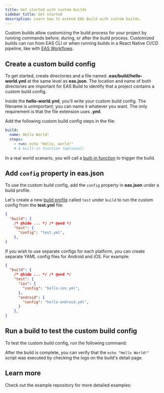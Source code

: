 ```yaml
---
title: Get started with custom builds
sidebar_title: Get started
description: Learn how to extend EAS Build with custom builds.
---
```


Custom builds allow customizing the build process for your project by running commands before, during, or after the build process. Customized builds can run from EAS CLI or when running builds in a React Native CI/CD pipeline, like with [EAS Workflows](/eas/workflows/get-started/).

## Create a custom build config

To get started, create directories and a file named **.eas/build/hello-world.yml** at the same level as **eas.json**. The location and name of both directories are important for EAS Build to identify that a project contains a custom build config.

Inside the **hello-world.yml**, you'll write your custom build config. The filename is unimportant; you can name it whatever you want. The only requirement is that the file extension uses **.yml**.

Add the following custom build config steps in the file:

```yaml .eas/build/hello-world.yml
build:
  name: Hello World!
  steps:
    - run: echo "Hello, world!"
    # A built-in function (optional)
```

In a real world scenario, you will call a [built-in function](/custom-builds/schema/#built-in-eas-functions) to trigger the build.

## Add `config` property in eas.json

To use the custom build config, add the `config` property in **eas.json** under a build profile.

Let's create a new [build profile](/build/eas-json/#build-profiles) called `test` under `build` to run the custom config from the **test.yml** file:

```json eas.json
{
  "build": {
    /* @hide ... */ /* @end */
    "test": {
      "config": "test.yml",
    },
}
```

If you wish to use separate configs for each platform, you can create separate YAML config files for Android and iOS. For example:

```json eas.json
{
  "build": {
    /* @hide ... */ /* @end */
    "test": {
      "ios": {
        "config": "hello-ios.yml",
      },
      "android": {
        "config": "hello-android.yml",
      }
    },
}
```

## Run a build to test the custom build config

To test the custom build config, run the following command:

After the build is complete, you can verify that the `echo "Hello World!"` script was executed by checking the logs on the build's detail page.

## Learn more

Check out the example repository for more detailed examples: